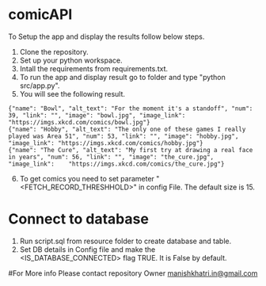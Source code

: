 # comicAPI

To Setup the app and display the results follow below steps.
1. Clone the repository.
2. Set up your python workspace.
3. Intall the requirements from requirements.txt.
4. To run the app and display result go to folder and type "python src/app.py".
5. You will see the following result.
  ~~~
  {"name": "Bowl", "alt_text": "For the moment it's a standoff", "num": 39, "link": "", "image": "bowl.jpg", "image_link": "https://imgs.xkcd.com/comics/bowl.jpg"}
  {"name": "Hobby", "alt_text": "The only one of these games I really played was Area 51", "num": 53, "link": "", "image": "hobby.jpg", "image_link": "https://imgs.xkcd.com/comics/hobby.jpg"}
  {"name": "The Cure", "alt_text": "My first try at drawing a real face in years", "num": 56, "link": "", "image": "the_cure.jpg", "image_link":    "https://imgs.xkcd.com/comics/the_cure.jpg"}
  ~~~
6. To get comics you need to set parameter "<FETCH_RECORD_THRESHHOLD>" in config File. The default size is 15.

# Connect to database
1. Run script.sql from resource folder to create database and table.
2. Set DB details in Config file and make the <IS_DATABASE_CONNECTED> flag TRUE. It is False by default.


#For More info Please contact repository Owner manishkhatri.in@gmail.com

